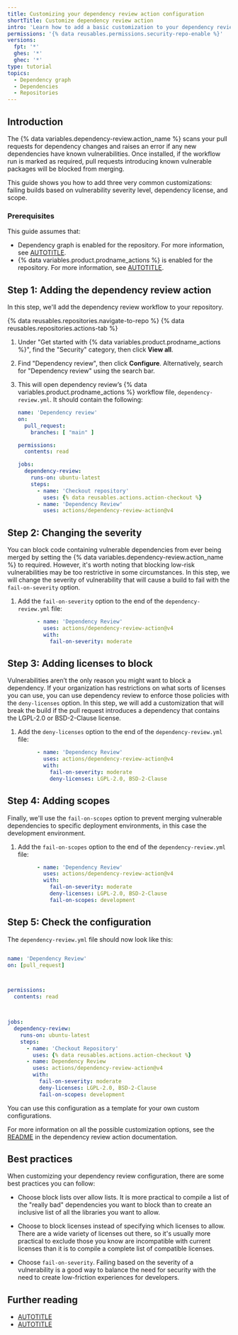 ```yaml
---
title: Customizing your dependency review action configuration
shortTitle: Customize dependency review action
intro: 'Learn how to add a basic customization to your dependency review action configuration.'
permissions: '{% data reusables.permissions.security-repo-enable %}'
versions:
  fpt: '*'
  ghes: '*'
  ghec: '*'
type: tutorial
topics:
  - Dependency graph
  - Dependencies
  - Repositories
---
```


## Introduction

The {% data variables.dependency-review.action_name %} scans your pull requests for dependency changes and raises an error if any new dependencies have known vulnerabilities. Once installed, if the workflow run is marked as required, pull requests introducing known vulnerable packages will be blocked from merging.

This guide shows you how to add three very common customizations: failing builds based on vulnerability severity level, dependency license, and scope.

### Prerequisites

This guide assumes that:

* Dependency graph is enabled for the repository. For more information, see [AUTOTITLE](/code-security/supply-chain-security/understanding-your-software-supply-chain/configuring-the-dependency-graph#enabling-and-disabling-the-dependency-graph).
* {% data variables.product.prodname_actions %} is enabled for the repository. For more information, see [AUTOTITLE](/repositories/managing-your-repositorys-settings-and-features/enabling-features-for-your-repository/managing-github-actions-settings-for-a-repository).

## Step 1: Adding the dependency review action

In this step, we'll add the dependency review workflow to your repository.

{% data reusables.repositories.navigate-to-repo %}
{% data reusables.repositories.actions-tab %}
1. Under "Get started with {% data variables.product.prodname_actions %}", find the "Security" category, then click **View all**.
1. Find "Dependency review", then click **Configure**. Alternatively, search for "Dependency review" using the search bar.
1. This will open dependency review’s {% data variables.product.prodname_actions %} workflow file, `dependency-review.yml`. It should contain the following:

   ```yaml copy
   name: 'Dependency review'
   on:
     pull_request:
       branches: [ "main" ]

   permissions:
     contents: read

   jobs:
     dependency-review:
       runs-on: ubuntu-latest
       steps:
         - name: 'Checkout repository'
           uses: {% data reusables.actions.action-checkout %}
         - name: 'Dependency Review'
           uses: actions/dependency-review-action@v4
   ```

## Step 2: Changing the severity

You can block code containing vulnerable dependencies from ever being merged by setting the {% data variables.dependency-review.action_name %} to required. However, it's worth noting that blocking low-risk vulnerabilities may be too restrictive in some circumstances. In this step, we will change the severity of vulnerability that will cause a build to fail with the `fail-on-severity` option.

1. Add the `fail-on-severity` option to the end of the `dependency-review.yml` file:

   ```yaml copy
         - name: 'Dependency Review'
           uses: actions/dependency-review-action@v4
           with:
             fail-on-severity: moderate
   ```

## Step 3: Adding licenses to block

Vulnerabilities aren’t the only reason you might want to block a dependency. If your organization has restrictions on what sorts of licenses you can use, you can use dependency review to enforce those policies with the `deny-licenses` option. In this step, we will add a customization that will break the build if the pull request introduces a dependency that contains the LGPL-2.0 or BSD-2-Clause license.

1. Add the `deny-licenses` option to the end of the `dependency-review.yml` file:

   ```yaml copy
         - name: 'Dependency Review'
           uses: actions/dependency-review-action@v4
           with:
             fail-on-severity: moderate
             deny-licenses: LGPL-2.0, BSD-2-Clause
   ```

## Step 4: Adding scopes

Finally, we'll use the `fail-on-scopes` option to prevent merging vulnerable dependencies to specific deployment environments, in this case the development environment.

1. Add the `fail-on-scopes` option to the end of the `dependency-review.yml` file:

   ```yaml copy
         - name: 'Dependency Review'
           uses: actions/dependency-review-action@v4
           with:
             fail-on-severity: moderate
             deny-licenses: LGPL-2.0, BSD-2-Clause
             fail-on-scopes: development
   ```

## Step 5: Check the configuration

The `dependency-review.yml` file should now look like this:

```yaml copy

name: 'Dependency Review'
on: [pull_request]



permissions:
  contents: read



jobs:
  dependency-review:
    runs-on: ubuntu-latest
    steps:
      - name: 'Checkout Repository'
        uses: {% data reusables.actions.action-checkout %}
      - name: Dependency Review
        uses: actions/dependency-review-action@v4
        with:
          fail-on-severity: moderate
          deny-licenses: LGPL-2.0, BSD-2-Clause
          fail-on-scopes: development
```

You can use this configuration as a template for your own custom configurations.

For more information on all the possible customization options, see the [README](https://github.com/actions/dependency-review-action/blob/main/README.md#configuration) in the dependency review action documentation.

## Best practices

When customizing your dependency review configuration, there are some best practices you can follow:

* Choose block lists over allow lists. It is more practical to compile a list of the "really bad" dependencies you want to block than to create an inclusive list of all the libraries you want to allow.

* Choose to block licenses instead of specifying which licenses to allow. There are a wide variety of licenses out there, so it's usually more practical to exclude those you know are incompatible with current licenses than it is to compile a complete list of compatible licenses.

* Choose `fail-on-severity`. Failing based on the severity of a vulnerability is a good way to balance the need for security with the need to create low-friction experiences for developers.

## Further reading

* [AUTOTITLE](/code-security/supply-chain-security/understanding-your-software-supply-chain/configuring-the-dependency-review-action)
* [AUTOTITLE](/code-security/supply-chain-security/understanding-your-software-supply-chain/enforcing-dependency-review-across-an-organization)
